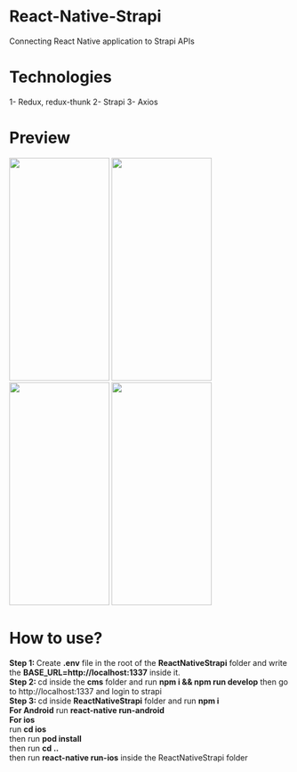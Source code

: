 # React-Native-Strapi
Connecting React Native application to Strapi APIs

# Technologies
1- Redux, redux-thunk
2- Strapi
3- Axios

# Preview
<div style="flex-direction: row">
<img src="https://user-images.githubusercontent.com/48021528/172071178-24c8d823-911e-4175-b059-524aa44543cd.png" width="180" height="400"/>
<img src="https://user-images.githubusercontent.com/48021528/172071083-06bfce74-57fc-4e40-8b20-8c1f1516625d.png" width="180" height="400"/>
<img src="https://user-images.githubusercontent.com/48021528/172071061-0ccfe2f9-ad0f-451a-b7ef-214a8a136b6a.png" width="180" height="400"/>
<img src="https://user-images.githubusercontent.com/48021528/181029045-93fdabd4-0a72-427b-afea-93290516e19a.png" width="180" height="400"/>
</div>

#  How to use?
<b>Step 1: </b>
Create <b>.env</b> file in the root of the <b>ReactNativeStrapi</b> folder and write the <b>BASE_URL=http://localhost:1337</b> inside it.
<br/>
<b>Step 2: </b>
cd inside the <b>cms</b> folder and run <b>npm i && npm run develop</b>
then go to <a>http://localhost:1337</a> and login to strapi
<br/>
<b>Step 3: </b>
cd inside <b>ReactNativeStrapi</b> folder and run <b>npm i</b> 
<br/>
<b>For Android</b>
run <b>react-native run-android</b>
<br/>
<b>For ios</b> 
<br/>
run <b>cd ios</b> 
<br/>
then run <b>pod install</b>
<br/>
then run <b>cd .. </b>
<br/>
then run <b>react-native run-ios</b> inside the ReactNativeStrapi folder
